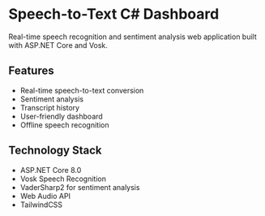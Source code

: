 # Speech-to-Text C# Dashboard

Real-time speech recognition and sentiment analysis web application built with ASP.NET Core and Vosk.

## Features
- Real-time speech-to-text conversion
- Sentiment analysis
- Transcript history
- User-friendly dashboard
- Offline speech recognition

## Technology Stack
- ASP.NET Core 8.0
- Vosk Speech Recognition
- VaderSharp2 for sentiment analysis
- Web Audio API
- TailwindCSS
